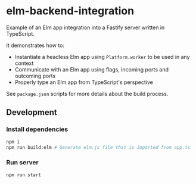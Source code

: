# elm-backend-integration

Example of an Elm app integration into a Fastify server written in TypeScript.

It demonstrates how to:

- Instantiate a headless Elm app using `Platform.worker` to be used
  in any context
- Communicate with an Elm app using flags, incoming ports and outcoming ports
- Properly type an Elm app from TypeScript's perspective

See `package.json` scripts for more details about the build process.

## Development

### Install dependencies

```sh
npm i
npm run build:elm # Generate elm.js file that is imported from app.ts
```

### Run server

```sh
npm run start
```
